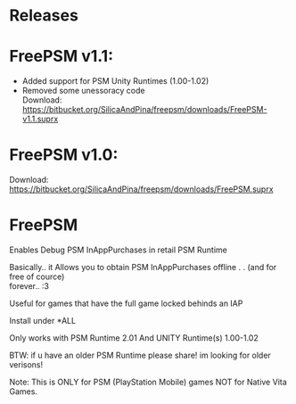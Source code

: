 # Releases

# FreePSM v1.1:
+ Added support for PSM Unity Runtimes (1.00-1.02)    
+ Removed some unessoracy code   
Download: https://bitbucket.org/SilicaAndPina/freepsm/downloads/FreePSM-v1.1.suprx

# FreePSM v1.0: 
Download: https://bitbucket.org/SilicaAndPina/freepsm/downloads/FreePSM.suprx

# FreePSM   
   
Enables Debug PSM InAppPurchases in retail PSM Runtime    
    
Basically.. it Allows you to obtain PSM InAppPurchases offline . . (and for free of cource)    
forever.. :3     
      
Useful for games that have the full game locked behinds an IAP      
    
Install under \*ALL    
    
Only works with PSM Runtime 2.01 And UNITY Runtime(s) 1.00-1.02    
    
BTW: if u have an older PSM Runtime please share! im looking for older verisons!     
    
Note: This is ONLY for PSM (PlayStation Mobile) games NOT for Native Vita Games.    